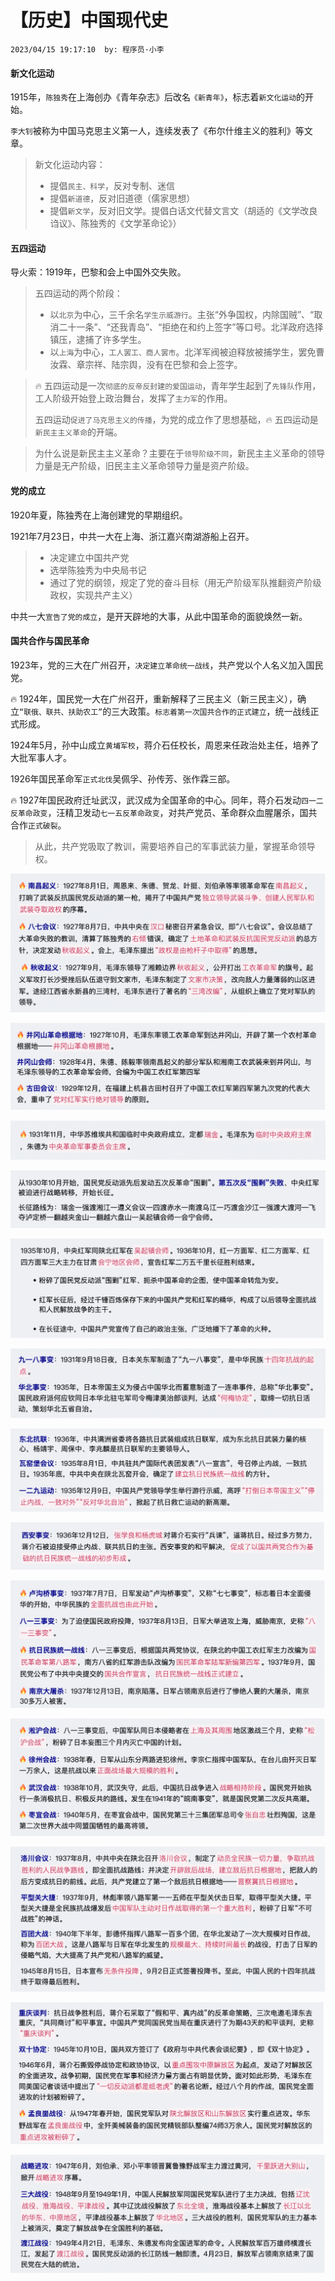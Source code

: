 # 【历史】中国现代史

`2023/04/15 19:17:10  by: 程序员·小李`

#### 新文化运动

1915年，`陈独秀`在上海创办《青年杂志》后改名`《新青年》`，标志着`新文化运动`的开始。

`李大钊`被称为中国马克思主义第一人，连续发表了《布尔什维主义的胜利》等文章。

> 新文化运动内容：
> * 提倡`民主、科学`，反对专制、迷信
> * 提倡`新道德`，反对旧道德（儒家思想）
> * 提倡`新文学`，反对旧文学。提倡白话文代替文言文（胡适的《文学改良诌议》、陈独秀的《文学革命论》）


#### 五四运动

导火索：1919年，巴黎和会上中国外交失败。

> 五四运动的两个阶段：
> * 以`北京`为中心，三千余名`学生示威游行`。主张“外争国权，内除国贼”、“取消二十一条”、“还我青岛”、“拒绝在和约上签字”等口号。北洋政府选择镇压，逮捕了许多学生。
> * 以`上海`为中心，`工人罢工、商人罢市`。北洋军阀被迫释放被捕学生，罢免曹汝霖、章宗祥、陆宗舆，没有在巴黎和会上签字。

> 🔥 五四运动是一次`彻底的反帝反封建的爱国运动`，青年学生起到了`先锋队`作用，工人阶级开始登上政治舞台，发挥了`主力军`的作用。
>
> 五四运动`促进了马克思主义的传播`，为党的成立作了思想基础，🔥 五四运动是`新民主主义革命`的开端。

> 为什么说是新民主主义革命？主要在于`领导阶级不同`，新民主主义革命的领导力量是无产阶级，旧民主主义革命领导力量是资产阶级。

#### 党的成立

1920年夏，陈独秀在上海创建党的早期组织。

1921年7月23日，中共一大在上海、浙江嘉兴南湖游船上召开。

> * 决定建立中国共产党
> * 选举陈独秀为中央局书记
> * 通过了党的纲领，规定了党的奋斗目标（用无产阶级军队推翻资产阶级政权，实现共产主义）

中共一大`宣告了党的成立`，是开天辟地的大事，从此中国革命的面貌焕然一新。 


#### 国共合作与国民革命

1923年，党的三大在广州召开，`决定建立革命统一战线`，共产党以个人名义加入国民党。

🔥 1924年，国民党一大在广州召开，重新解释了三民主义（新三民主义），确立`“联俄、联共、扶助农工”`的三大政策。`标志着第一次国共合作的正式建立`，统一战线正式形成。

1924年5月，孙中山成立`黄埔军校`，蒋介石任校长，周恩来任政治处主任，培养了大批军事人才。

1926年国民革命军`正式北伐`吴佩孚、孙传芳、张作霖三部。

🔥 1927年国民政府迁址武汉，武汉成为全国革命的中心。同年，蒋介石发动`四一二反革命政变`，汪精卫发动`七一五反革命政变`，对共产党员、革命群众血腥屠杀，国共合作`正式破裂`。

> 从此，共产党吸取了教训，需要培养自己的军事武装力量，掌握革命领导权。


![image](【历史】中国现代史/864badb6-c468-4d6f-a2db-34ecc30e329a.png)


![image](【历史】中国现代史/d3bfd17b-1648-4872-a8ad-66e1e91ccd4e.png)

![image](【历史】中国现代史/1987dba6-4e82-4ffd-a7bd-695aad2a1067.png)


![image](【历史】中国现代史/8a6d65b9-a58d-40eb-8bad-a5828f339c93.png)

![image](【历史】中国现代史/1fb6d6ca-1264-41ed-9f94-5a0561e85896.png)


![image](【历史】中国现代史/fc853cd5-5412-46a4-b245-2092b4760ba4.png)

![image](【历史】中国现代史/784f9eab-ed82-4a9a-a2cb-884ba1daa5c6.png)

![image](【历史】中国现代史/69b3a9a6-0a8a-41d7-8297-b8785ec09c55.png)


![image](【历史】中国现代史/b267e163-6b58-40e1-ae17-bf148ff1a8a9.png)


![image](【历史】中国现代史/22696780-aae0-4236-aaa4-9a827c98967f.png)


![image](【历史】中国现代史/f9d3a4ed-be61-4307-acf0-d020abd691a7.png)


![image](【历史】中国现代史/3ab19923-5e1c-4cf8-825c-9eda422c255e.png)


![image](【历史】中国现代史/9a9fbd5c-d34c-4bcd-9221-ba8d83b10577.png)
